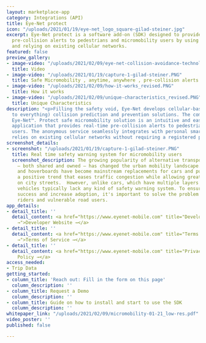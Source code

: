 ```yaml
---
layout: marketplace-app
category: Integrations (API)
title: Eye-Net protect
icon: "/uploads/2021/01/19/eye-net_logo_square-gilad-steiner.jpg"
excerpt: Eye-Net protect is a software add-on (SDK) designed to provide real-time
  pre-collision alerts to pedestrians and micromobility users by using smartphones
  and relying on existing cellular networks.
featured: false
preview_gallery:
- image-video: "/uploads/2021/02/09/eye-net-collision-avoidance-technology-protecting-road-users-anywhere-all-the-time.mp4"
  title: Video
- image-video: "/uploads/2021/01/19/capture-1-gilad-steiner.PNG"
  title: Safe Micromobility , anytime, anywhere , pre-collision alerts
- image-video: "/uploads/2021/02/09/how-it-works_revised.PNG"
  title: How it works
- image-video: "/uploads/2021/02/09/unique-characteristics_revised.PNG"
  title: Unique Characteristics
description: "<p>Filling the safety void, Eye-Net develops cellular-based V2X (vehicle
  to everything) collision prediction and prevention solutions. The company’s innovative
  Eye-Net™. Protect safe micromobility solution is an intuitive and easy-to-use mobile
  application that provides real-time pre-collision alerts to pedestrians and micromobility
  users. The anonymous service seamlessly integrates with personal smartphones and
  relies on existing cellular networks without requiring a registered profile.</p>"
screenshot_details:
- screenshot: "/uploads/2021/01/19/capture-1-gilad-steiner.PNG"
  title: Real time safety warning system for micromobility users
  screenshot_description: The growing popularity of alternative transportation options
    – both shared and owned – has changed the urban mobility landscape. E-bikes, e-scooters,
    and hoverboards have become mainstream replacements for cars and public transportation,
    a positive trend that eases traffic congestion while allowing greater maneuverability
    on city streets.  However, unlike cars, which have multiple layers of protection,  micromobility
    vehicles typically lack any kind of safety warning system. To ensure its continued
    success and increase adoption, it's important to solve the problem of how to protect
    riders and vulnerable road users.
app_details:
- detail_title: ''
  detail_content: <a href="https://www.eyenet-mobile.com" title="Developer Website
    →">Developer Website →</a>
- detail_title: ''
  detail_content: <a href="https://www.eyenet-mobile.com" title="Terms of Service
    →">Terms of Service →</a>
- detail_title: ''
  detail_content: <a href="https://www.eyenet-mobile.com" title="Privacy Policy →">Privacy
    Policy →</a>
access_needed:
- Trip Data
getting_started:
- column_title: 'Reach out: Fill in the form on this page'
  column_description: ''
- column_title: Request a Demo
  column_description: ''
- column_title: Guide on how to install and start to use the SDK
  column_description: ''
whitepaper_link: "/uploads/2021/02/09/micromobility-01-21_low-res.pdf"
video_poster: ''
published: false

---
```

